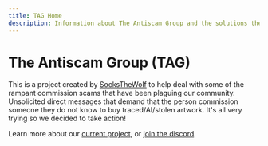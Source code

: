 ```yaml
---
title: TAG Home
description: Information about The Antiscam Group and the solutions they provide.
---
```


# The Antiscam Group (TAG)

This is a project created by [SocksTheWolf](https://wolf.stream) to help deal with some of the rampant commission scams that have been plaguing our community. Unsolicited direct messages that demand that the person commission someone they do not know to buy traced/AI/stolen artwork. It's all very trying so we decided to take action!

Learn more about our [current project](/bot), or [join the discord](/discord).
